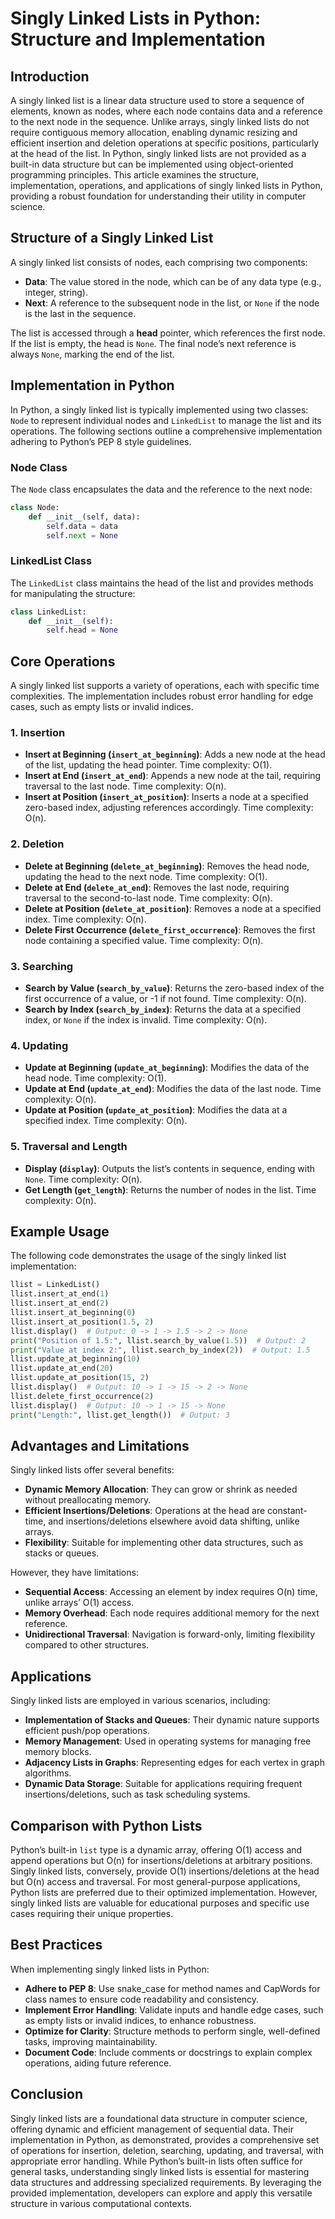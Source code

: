 # Singly Linked Lists in Python: Structure and Implementation

## Introduction
A singly linked list is a linear data structure used to store a sequence of elements, known as nodes, where each node contains data and a reference to the next node in the sequence. Unlike arrays, singly linked lists do not require contiguous memory allocation, enabling dynamic resizing and efficient insertion and deletion operations at specific positions, particularly at the head of the list. In Python, singly linked lists are not provided as a built-in data structure but can be implemented using object-oriented programming principles. This article examines the structure, implementation, operations, and applications of singly linked lists in Python, providing a robust foundation for understanding their utility in computer science.

## Structure of a Singly Linked List
A singly linked list consists of nodes, each comprising two components:
- **Data**: The value stored in the node, which can be of any data type (e.g., integer, string).
- **Next**: A reference to the subsequent node in the list, or `None` if the node is the last in the sequence.

The list is accessed through a **head** pointer, which references the first node. If the list is empty, the head is `None`. The final node’s next reference is always `None`, marking the end of the list.

## Implementation in Python
In Python, a singly linked list is typically implemented using two classes: `Node` to represent individual nodes and `LinkedList` to manage the list and its operations. The following sections outline a comprehensive implementation adhering to Python’s PEP 8 style guidelines.

### Node Class
The `Node` class encapsulates the data and the reference to the next node:
```python
class Node:
    def __init__(self, data):
        self.data = data
        self.next = None
```

### LinkedList Class
The `LinkedList` class maintains the head of the list and provides methods for manipulating the structure:
```python
class LinkedList:
    def __init__(self):
        self.head = None
```

## Core Operations
A singly linked list supports a variety of operations, each with specific time complexities. The implementation includes robust error handling for edge cases, such as empty lists or invalid indices.

### 1. Insertion
- **Insert at Beginning (`insert_at_beginning`)**: Adds a new node at the head of the list, updating the head pointer. Time complexity: O(1).
- **Insert at End (`insert_at_end`)**: Appends a new node at the tail, requiring traversal to the last node. Time complexity: O(n).
- **Insert at Position (`insert_at_position`)**: Inserts a node at a specified zero-based index, adjusting references accordingly. Time complexity: O(n).

### 2. Deletion
- **Delete at Beginning (`delete_at_beginning`)**: Removes the head node, updating the head to the next node. Time complexity: O(1).
- **Delete at End (`delete_at_end`)**: Removes the last node, requiring traversal to the second-to-last node. Time complexity: O(n).
- **Delete at Position (`delete_at_position`)**: Removes a node at a specified index. Time complexity: O(n).
- **Delete First Occurrence (`delete_first_occurrence`)**: Removes the first node containing a specified value. Time complexity: O(n).

### 3. Searching
- **Search by Value (`search_by_value`)**: Returns the zero-based index of the first occurrence of a value, or -1 if not found. Time complexity: O(n).
- **Search by Index (`search_by_index`)**: Returns the data at a specified index, or `None` if the index is invalid. Time complexity: O(n).

### 4. Updating
- **Update at Beginning (`update_at_beginning`)**: Modifies the data of the head node. Time complexity: O(1).
- **Update at End (`update_at_end`)**: Modifies the data of the last node. Time complexity: O(n).
- **Update at Position (`update_at_position`)**: Modifies the data at a specified index. Time complexity: O(n).

### 5. Traversal and Length
- **Display (`display`)**: Outputs the list’s contents in sequence, ending with `None`. Time complexity: O(n).
- **Get Length (`get_length`)**: Returns the number of nodes in the list. Time complexity: O(n).

## Example Usage
The following code demonstrates the usage of the singly linked list implementation:
```python
llist = LinkedList()
llist.insert_at_end(1)
llist.insert_at_end(2)
llist.insert_at_beginning(0)
llist.insert_at_position(1.5, 2)
llist.display()  # Output: 0 -> 1 -> 1.5 -> 2 -> None
print("Position of 1.5:", llist.search_by_value(1.5))  # Output: 2
print("Value at index 2:", llist.search_by_index(2))  # Output: 1.5
llist.update_at_beginning(10)
llist.update_at_end(20)
llist.update_at_position(15, 2)
llist.display()  # Output: 10 -> 1 -> 15 -> 2 -> None
llist.delete_first_occurrence(2)
llist.display()  # Output: 10 -> 1 -> 15 -> None
print("Length:", llist.get_length())  # Output: 3
```

## Advantages and Limitations
Singly linked lists offer several benefits:
- **Dynamic Memory Allocation**: They can grow or shrink as needed without preallocating memory.
- **Efficient Insertions/Deletions**: Operations at the head are constant-time, and insertions/deletions elsewhere avoid data shifting, unlike arrays.
- **Flexibility**: Suitable for implementing other data structures, such as stacks or queues.

However, they have limitations:
- **Sequential Access**: Accessing an element by index requires O(n) time, unlike arrays’ O(1) access.
- **Memory Overhead**: Each node requires additional memory for the next reference.
- **Unidirectional Traversal**: Navigation is forward-only, limiting flexibility compared to other structures.

## Applications
Singly linked lists are employed in various scenarios, including:
- **Implementation of Stacks and Queues**: Their dynamic nature supports efficient push/pop operations.
- **Memory Management**: Used in operating systems for managing free memory blocks.
- **Adjacency Lists in Graphs**: Representing edges for each vertex in graph algorithms.
- **Dynamic Data Storage**: Suitable for applications requiring frequent insertions/deletions, such as task scheduling systems.

## Comparison with Python Lists
Python’s built-in `list` type is a dynamic array, offering O(1) access and append operations but O(n) for insertions/deletions at arbitrary positions. Singly linked lists, conversely, provide O(1) insertions/deletions at the head but O(n) access and traversal. For most general-purpose applications, Python lists are preferred due to their optimized implementation. However, singly linked lists are valuable for educational purposes and specific use cases requiring their unique properties.

## Best Practices
When implementing singly linked lists in Python:
- **Adhere to PEP 8**: Use snake_case for method names and CapWords for class names to ensure code readability and consistency.
- **Implement Error Handling**: Validate inputs and handle edge cases, such as empty lists or invalid indices, to enhance robustness.
- **Optimize for Clarity**: Structure methods to perform single, well-defined tasks, improving maintainability.
- **Document Code**: Include comments or docstrings to explain complex operations, aiding future reference.

## Conclusion
Singly linked lists are a foundational data structure in computer science, offering dynamic and efficient management of sequential data. Their implementation in Python, as demonstrated, provides a comprehensive set of operations for insertion, deletion, searching, updating, and traversal, with appropriate error handling. While Python’s built-in lists often suffice for general tasks, understanding singly linked lists is essential for mastering data structures and addressing specialized requirements. By leveraging the provided implementation, developers can explore and apply this versatile structure in various computational contexts.


